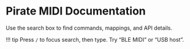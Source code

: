 # Pirate MIDI Documentation

Use the search box to find commands, mappings, and API details.

!!! tip
    Press `/` to focus search, then type. Try “BLE MIDI” or “USB host”.